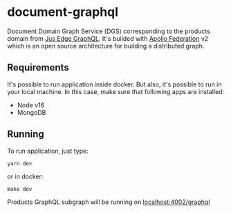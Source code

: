 # document-graphql
Document Domain Graph Service (DGS) corresponding to the products domain from [Jus Edge GraphQL](https://github.com/augustoscher/jus-edge-graphql).
It's builded with [Apollo Federation](https://www.apollographql.com/docs/federation/) v2 which is an open source architecture for building a distributed graph.

## Requirements

It's possible to run application inside docker. But also, it's possible to run in your local machine. In this case, make sure that following apps are installed:

- Node v16
- MongoDB

## Running

To run application, just type:

```
yarn dev
```
or in docker:
```
make dev
```

Products GraphQL subgraph will be running on [localhost:4002/graphql](http://localhost:4002/graphql)
